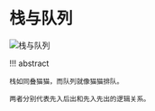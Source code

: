 # 栈与队列

![栈与队列](https://gitee.com/taoweitao/hello-algo/raw/dev/docs/assets/covers/chapter_stack_and_queue.jpg)

!!! abstract

    栈如同叠猫猫，而队列就像猫猫排队。
    
    两者分别代表先入后出和先入先出的逻辑关系。

